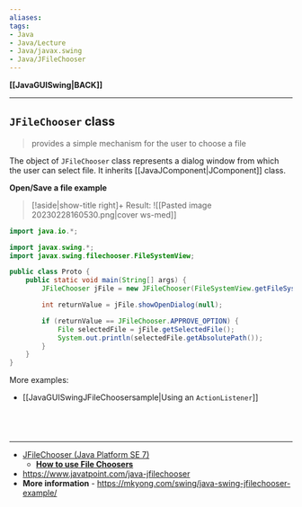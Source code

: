 ```yaml
---
aliases:
tags:
- Java
- Java/Lecture
- Java/javax.swing
- Java/JFileChooser
---
```

**[[JavaGUISwing|BACK]]**

---
## `JFileChooser` class
> provides a simple mechanism for the user to choose a file

The object of `JFileChooser` class represents a dialog window from which the user can select file. It inherits [[JavaJComponent|JComponent]] class.

**Open/Save a file example**
>[!aside|show-title right]+ Result:
> ![[Pasted image 20230228160530.png|cover ws-med]]

```java
import java.io.*;

import javax.swing.*;
import javax.swing.filechooser.FileSystemView;

public class Proto {
    public static void main(String[] args) {
        JFileChooser jFile = new JFileChooser(FileSystemView.getFileSystemView().getHomeDirectory());

        int returnValue = jFile.showOpenDialog(null);

        if (returnValue == JFileChooser.APPROVE_OPTION) {
            File selectedFile = jFile.getSelectedFile();
            System.out.println(selectedFile.getAbsolutePath());
        }
    }
}
```

More examples:
- [[JavaGUISwingJFileChoosersample|Using an `ActionListener`]]

<br>

# 
---
- [JFileChooser (Java Platform SE 7)](https://docs.oracle.com/javase/7/docs/api/javax/swing/JFileChooser.html)
	- **[How to use File Choosers](https://docs.oracle.com/javase/tutorial/uiswing/components/filechooser.html)**
- https://www.javatpoint.com/java-jfilechooser
- **More information** - https://mkyong.com/swing/java-swing-jfilechooser-example/